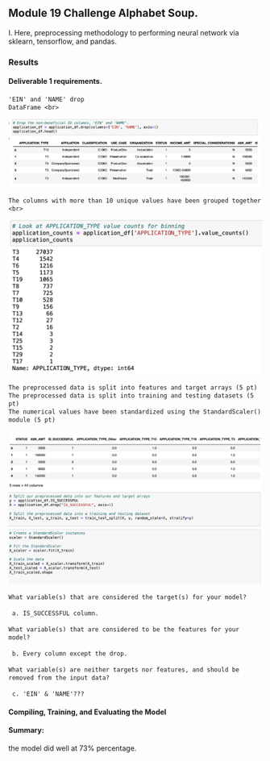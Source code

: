 ## Module 19 Challenge Alphabet Soup. 

I. Here, preprocessing methodology to performing neural network via sklearn, tensorflow, and pandas.


### Results 
#### Deliverable 1 requirements.
    'EIN' and 'NAME' drop
    DataFrame <br>
   ![Figure 1](https://github.com/davidhyongae2/network/blob/main/Figure1.png) <br>

    The columns with more than 10 unique values have been grouped together <br>
    
   ![Figure 2](https://github.com/davidhyongae2/network/blob/main/Figure2.png) <br>
    
    The preprocessed data is split into features and target arrays (5 pt)
    The preprocessed data is split into training and testing datasets (5 pt)
    The numerical values have been standardized using the StandardScaler() module (5 pt)
    
   ![Figure 3](https://github.com/davidhyongae2/network/blob/main/Figure3.png) <br>
    
    What variable(s) that are considered the target(s) for your model?

     a. IS_SUCCESSFUL column.

    What variable(s) that are considered to be the features for your model?

     b. Every column except the drop.

    What variable(s) are neither targets nor features, and should be removed from the input data?
  
     c. 'EIN' & 'NAME'???


#### Compiling, Training, and Evaluating the Model




#### Summary: 
the model did well at 73% percentage. 

